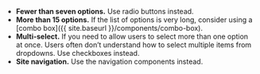 - **Fewer than seven options.** Use radio buttons instead.
- **More than 15 options.** If the list of options is very long, consider using a [combo box]({{ site.baseurl }}/components/combo-box).
- **Multi-select.** If you need to allow users to select more than one option at once. Users often don’t understand how to select multiple items from dropdowns. Use checkboxes instead.
- **Site navigation.** Use the navigation components instead.